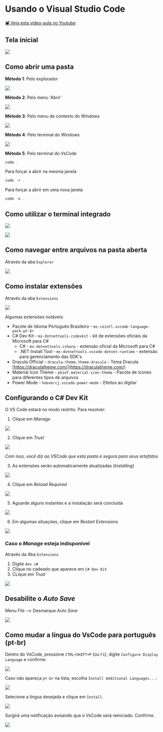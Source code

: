# Usando o Visual Studio Code

[📽 Veja esta vídeo-aula no Youtube](https://youtu.be/mOtSc3SbavY)

## Tela inicial

![](000003.png)

## Como abrir uma pasta

**Método 1**: Pelo explorador

![](000005.png)

**Método 2**: Pelo menu 'Abrir'

![](000006.png)

**Método 3**: Pelo menu de contexto do Windows

![](000007.png)

**Método 4**: Pelo terminal do Windows

![](000008.png)

**Método 5**: Pelo terminal do VsCode

```powershell
code .
```

Para forçar a abrir na mesma janela

```powershell
code -r .
```

Para forçar a abrir em uma nova janela

```powershell
code -n .
```

## Como utilizar o terminal integrado

![](000009.png)

![](000010.png)

## Como navegar entre arquivos na pasta aberta

Através da aba `Explorer`

![](000011.png)

## Como instalar extensões

Através da aba `Extensions`

![](000004.png)

Algumas extensões notáveis:

- Pacote de Idioma Português Brasileiro - `ms-ceintl.vscode-language-pack-pt-br`
- C# Dev Kit - `ms-dotnettools.csdevkit` - kit de extensões oficiais da Microsoft para C#
    - C# - `ms-dotnettools.csharp` - extensão oficial da Microsoft para C#
    - .NET Install Tool - `ms-dotnettools.vscode-dotnet-runtime` - extensão para gerenciamento das SDK's
- Dracula Official - `dracula-theme.theme-dracula` - Tema Dracula [https://draculatheme.com/](https://draculatheme.com/)
- Material Icon Theme - `pkief.material-icon-theme` - Pacote de ícones para diferentes tipos de arquivos
- Power Mode - `hoovercj.vscode-power-mode` - Efeitos ao digitar

## Configurando o C# Dev Kit

O VS Code estará no modo restrito. Para resolver:

1. Clique em _Manage_

![](000101.png)

2. Clique em _Trust_

![](000102.png)

_Com isso, você diz ao VSCode que esta pasta é segura para seus artefatos_

3. As extensões serão automaticamente atualizadas (_Installing_)

![](000103.png)

4. Clique em _Reload Required_

![](000104.png)

5. Aguarde alguns instantes e a instalação será concluída

![](000105.png)

6. Em algumas situações, clique em _Restart Extensions_

![](000108.png)

### Caso o _Manage_ esteja indisponível

Através da Aba `Extensions`

1. Digite `dev c#`
1. Clique no cadeado que aparece em `C# Dev Kit`
1. CLique em _Trust_

![](000106.png)

## Desabilite o _Auto Save_

Menu _File_ --> Desmarque _Auto Save_

![](000107.png)

## Como mudar a língua do VsCode para português (pt-br)

Dentro do VsCode, pressione `CTRL+SHIFT+P` (ou `F1`), digite `Configure Display Language` e confirme.

![](000034.png)

Caso não apareça `pt-br` na lista, escolha `Install Additional Languages...`:

![](000036.png)

Selecione a língua desejada e clique em `Install`.

![](000037.png)

Surgirá uma notificação avisando que o VsCode será reiniciado. Confirme.

![](000038.png)
